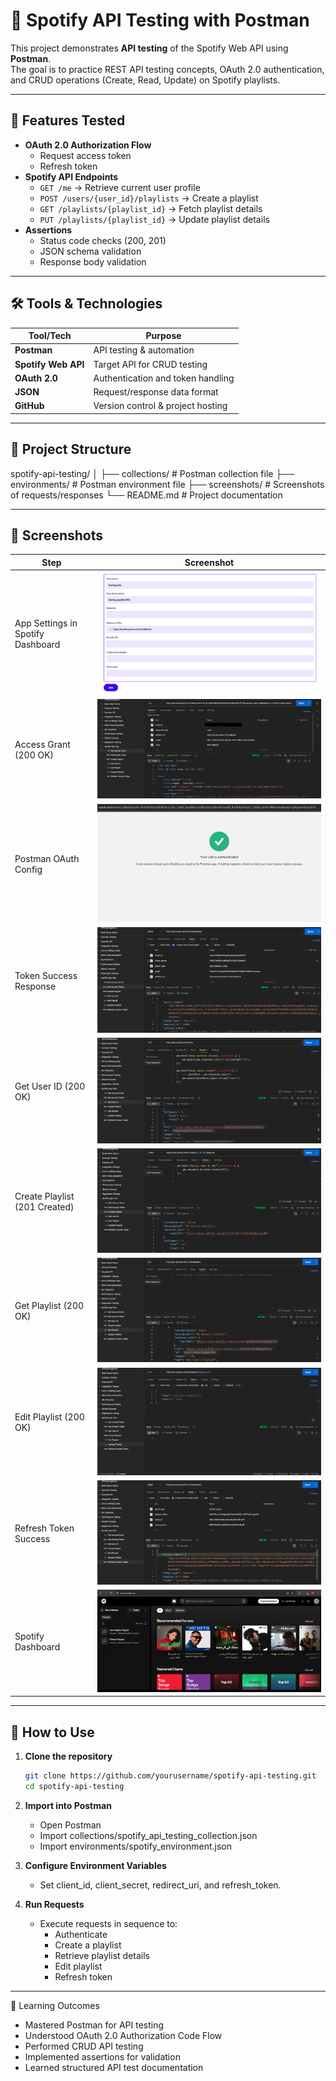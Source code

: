 # 🎵 Spotify API Testing with Postman

This project demonstrates **API testing** of the Spotify Web API using **Postman**.  
The goal is to practice REST API testing concepts, OAuth 2.0 authentication, and CRUD operations (Create, Read, Update) on Spotify playlists.  

---

## 📌 Features Tested
- **OAuth 2.0 Authorization Flow**
  - Request access token
  - Refresh token  
- **Spotify API Endpoints**
  - `GET /me` → Retrieve current user profile
  - `POST /users/{user_id}/playlists` → Create a playlist
  - `GET /playlists/{playlist_id}` → Fetch playlist details
  - `PUT /playlists/{playlist_id}` → Update playlist details
- **Assertions**
  - Status code checks (200, 201)
  - JSON schema validation
  - Response body validation

---

## 🛠️ Tools & Technologies
| Tool/Tech         | Purpose                              |
|-------------------|--------------------------------------|
| **Postman**       | API testing & automation             |
| **Spotify Web API** | Target API for CRUD testing         |
| **OAuth 2.0**     | Authentication and token handling    |
| **JSON**          | Request/response data format         |
| **GitHub**        | Version control & project hosting    |

---

## 📂 Project Structure
spotify-api-testing/
│
├── collections/ # Postman collection file
├── environments/ # Postman environment file
├── screenshots/ # Screenshots of requests/responses
└── README.md # Project documentation

---

## 📸 Screenshots

| Step                               | Screenshot                              |
|-----------------------------------|----------------------------------------|
| App Settings in Spotify Dashboard | ![](screenshots/01-dashboard-app-settings.png) |
| Access Grant (200 OK)             | ![](screenshots/02-get-access-grant-200.png)   |
| Postman OAuth Config              | ![](screenshots/03-postman-oauth-config.png)   |
| Token Success Response            | ![](screenshots/04-token-success-response.png) |
| Get User ID (200 OK)              | ![](screenshots/05-get-user-id-200.png)        |
| Create Playlist (201 Created)     | ![](screenshots/06-post-add-playlist-201.png)  |
| Get Playlist (200 OK)             | ![](screenshots/07-get-playlist-200.png)       |
| Edit Playlist (200 OK)            | ![](screenshots/08-put-edit-playlist-200.png)  |
| Refresh Token Success             | ![](screenshots/09-refresh-token-success-response.png) |
| Spotify Dashboard                 | ![](screenshots/10-spotify-dashboard.png)      |

---

## 🚀 How to Use
1. **Clone the repository**
   ```bash
   git clone https://github.com/yourusername/spotify-api-testing.git
   cd spotify-api-testing
   
2. **Import into Postman**
   - Open Postman
   - Import collections/spotify_api_testing_collection.json
   - Import environments/spotify_environment.json

3. **Configure Environment Variables**
   - Set client_id, client_secret, redirect_uri, and refresh_token.

4. **Run Requests**
   - Execute requests in sequence to:
        - Authenticate
        - Create a playlist
        - Retrieve playlist details
        - Edit playlist
        - Refresh token

--- 

🧾 Learning Outcomes
- Mastered Postman for API testing
- Understood OAuth 2.0 Authorization Code Flow
- Performed CRUD API testing
- Implemented assertions for validation
- Learned structured API test documentation
